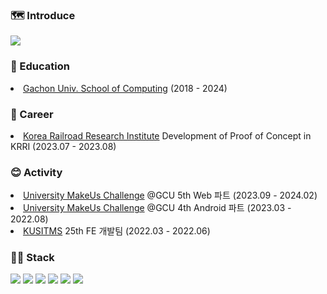 ### 🗺️ Introduce
  <a href="https://hhanoo.notion.site/140a286d829d4a9ebf0cae7aa8071155?pvs=4"><img src="https://img.shields.io/badge/Notion-000000?style=for-the-badge&logo=notion&logoColor=white"/></a>

### 🏫 Education
<li> <a href="https://sw.gachon.ac.kr/cms/">Gachon Univ. School of Computing</a><a> (2018 - 2024)</a>

### 📌 Career
<li> <a href="https://www.krri.re.kr">Korea Railroad Research Institute</a><a> Development of Proof of Concept in KRRI (2023.07 - 2023.08)</a>

### 😊 Activity
  <li><a href="https://www.makeus.in/umc">University MakeUs Challenge</a> @GCU 5th Web 파트 (2023.09 - 2024.02)</li>
  <li><a href="https://www.makeus.in/umc">University MakeUs Challenge</a> @GCU 4th Android 파트 (2023.03 - 2022.08)</li>
  <li><a href="https://www.kusitms.com/">KUSITMS</a> <a>25th FE 개발팀 (2022.03 - 2022.06)</a>
    
### 👨‍💻 Stack
<img src="https://img.shields.io/badge/Python-3776AB?style=flat-square&logo=Python&logoColor=white"/>
<img src="https://img.shields.io/badge/Kotlin-7F52FF?style=flat-square&logo=Kotlin&logoColor=white"/>
<img src="https://img.shields.io/badge/HTML5-E34F26?style=flat-square&logo=HTML5&logoColor=white">
<img src="https://img.shields.io/badge/CSS3-1572B6?style=flat-square&logo=CSS3&logoColor=white"/>
<img src="https://img.shields.io/badge/JavaScript-F7DF1E?style=flat-square&logo=JavaScript&logoColor=white"/>
<img src="https://img.shields.io/badge/React-61DAFB?style=flat-squaree&logo=React&logoColor=white"/>

<!-- [![Anurag's github stats](https://github-readme-stats.vercel.app/api?username=hhanoo)](https://github.com/anuraghazra/github-readme-stats) -->
